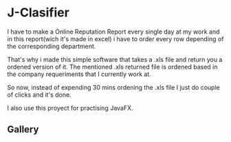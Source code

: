 # J-Clasifier

I have to make a Online Reputation Report every single day at my work and in this report(wich it's made in excel) i have to order every row depending of the corresponding department.

That's why i made this simple software that takes a .xls file and return you a ordened version of it. The mentioned .xls returned file is ordened based in the company requeriments that I currently work at.

So now, instead of expending 30 mins ordening the .xls file I just do couple of clicks and it's done.

I also use this proyect for practising JavaFX.

## Gallery

